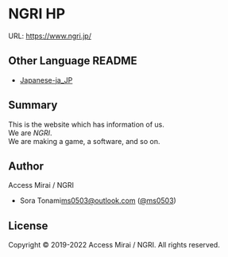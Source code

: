 # NGRI HP

URL: https://www.ngri.jp/

## Other Language README
- [Japanese-ja\_JP](README.ja_JP.md)

## Summary
This is the website which has information of us.  
We are _NGRI_.  
We are making a game, a software, and so on.

## Author
Access Mirai / NGRI
- Sora Tonami<ms0503@outlook.com> ([@ms0503](https://github.com/ms0503/))

## License
Copyright &copy; 2019-2022 Access Mirai / NGRI. All rights reserved.

